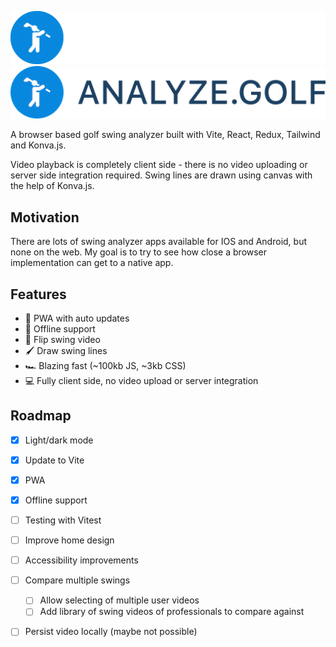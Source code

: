 ![Fancy logo](./public/logo-dark.png#gh-dark-mode-only)
![Fancy logo](./public/logo.png#gh-light-mode-only)

A browser based golf swing analyzer built with Vite, React, Redux, Tailwind and Konva.js.

Video playback is completely client side - there is no video uploading or server side integration required. Swing lines are drawn using canvas with the help of Konva.js.

## Motivation
There are lots of swing analyzer apps available for IOS and Android, but none on the web. My goal is to try to see how close a browser implementation can get to a native app. 

## Features 
- 📱 PWA with auto updates
- 📶 Offline support
- 🔄 Flip swing video
- 🖌 Draw swing lines
- 🏎 Blazing fast (~100kb JS, ~3kb CSS)
- 💻 Fully client side, no video upload or server integration

## Roadmap

- [x] Light/dark mode 
- [x] Update to Vite
- [x] PWA
- [x] Offline support
- [ ] Testing with Vitest
- [ ] Improve home design
- [ ] Accessibility improvements
- [ ] Compare multiple swings
  - [ ] Allow selecting of multiple user videos
  - [ ] Add library of swing videos of professionals to compare against 
- [ ] Persist video locally (maybe not possible)


